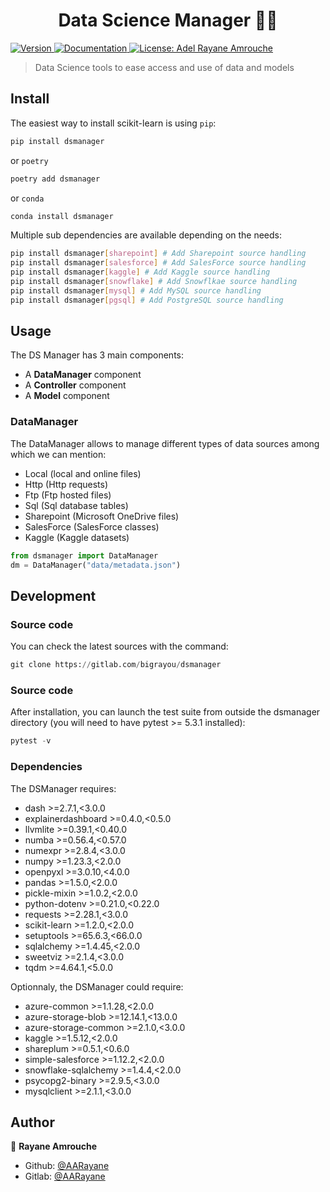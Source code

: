 <h1 align="center">Data Science Manager 👨‍💻</h1>
<p>
  <a href="#" target="_blank">
  <img alt="Version" src="https://img.shields.io/badge/version-1.0.13-blue.svg?cacheSeconds=2592000" />
  </a>
  <a href="#" target="_blank">
    <img alt="Documentation" src="https://img.shields.io/badge/documentation-pdoc-orange.svg" />
  </a>
  <a href="LICENSE" target="_blank">
    <img alt="License: Adel Rayane Amrouche" src="https://img.shields.io/badge/License-Adel Rayane Amrouche-yellow.svg" />
  </a>
</p>

> Data Science tools to ease access and use of data and models

## Install

The easiest way to install scikit-learn is using `pip`:
```sh
pip install dsmanager
```
or `poetry`
```sh
poetry add dsmanager
```
or `conda`
```sh
conda install dsmanager
```

Multiple sub dependencies are available depending on the needs:
```sh
pip install dsmanager[sharepoint] # Add Sharepoint source handling
pip install dsmanager[salesforce] # Add SalesForce source handling
pip install dsmanager[kaggle] # Add Kaggle source handling
pip install dsmanager[snowflake] # Add Snowflkae source handling
pip install dsmanager[mysql] # Add MySQL source handling
pip install dsmanager[pgsql] # Add PostgreSQL source handling
```

## Usage

The DS Manager has 3 main components:
- A **DataManager** component
- A **Controller** component
- A **Model** component

### DataManager

The DataManager allows to manage different types of data sources among which we can mention:
- Local (local and online files)
- Http (Http requests)
- Ftp (Ftp hosted files)
- Sql (Sql database tables)
- Sharepoint (Microsoft OneDrive files)
- SalesForce (SalesForce classes)
- Kaggle (Kaggle datasets)


```python
from dsmanager import DataManager
dm = DataManager("data/metadata.json")
```

## Development

### Source code

You can check the latest sources with the command:

```python
git clone https://gitlab.com/bigrayou/dsmanager
```

### Source code

After installation, you can launch the test suite from outside the dsmanager directory (you will need to have pytest >= 5.3.1 installed):
```python
pytest -v
```

### Dependencies

The DSManager requires:
 - dash >=2.7.1,<3.0.0
 - explainerdashboard >=0.4.0,<0.5.0
 - llvmlite >=0.39.1,<0.40.0
 - numba >=0.56.4,<0.57.0
 - numexpr >=2.8.4,<3.0.0
 - numpy >=1.23.3,<2.0.0
 - openpyxl >=3.0.10,<4.0.0
 - pandas >=1.5.0,<2.0.0
 - pickle-mixin >=1.0.2,<2.0.0
 - python-dotenv >=0.21.0,<0.22.0
 - requests >=2.28.1,<3.0.0
 - scikit-learn >=1.2.0,<2.0.0
 - setuptools >=65.6.3,<66.0.0
 - sqlalchemy >=1.4.45,<2.0.0
 - sweetviz >=2.1.4,<3.0.0
 - tqdm >=4.64.1,<5.0.0

Optionnaly, the DSManager could require:
 - azure-common >=1.1.28,<2.0.0
 - azure-storage-blob >=12.14.1,<13.0.0
 - azure-storage-common >=2.1.0,<3.0.0
 - kaggle >=1.5.12,<2.0.0
 - shareplum >=0.5.1,<0.6.0
 - simple-salesforce >=1.12.2,<2.0.0
 - snowflake-sqlalchemy >=1.4.4,<2.0.0
 - psycopg2-binary >=2.9.5,<3.0.0
 - mysqlclient >=2.1.1,<3.0.0

## Author

👤 **Rayane Amrouche**

* Github: [@AARayane](https://github.com/AARayane)
* Gitlab: [@AARayane](https://gitlab.com/bigrayou)
